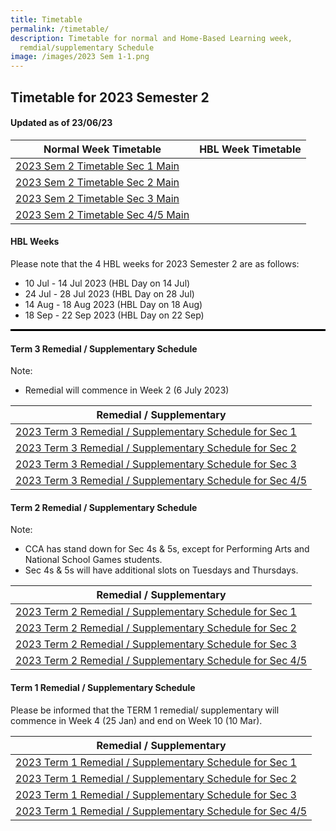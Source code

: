 ```yaml
---
title: Timetable
permalink: /timetable/
description: Timetable for normal and Home-Based Learning week,
  remdial/supplementary Schedule
image: /images/2023 Sem 1-1.png
---
```

Timetable for 2023 Semester 2
-----------------------------

#### **Updated as of 23/06/23**


| Normal Week Timetable | HBL Week Timetable |
|---|---|
| [2023 Sem 2 Timetable Sec 1 Main](/files/2023%20Sem%202%20Timetables/2023%20sem%202%20timetable%20sec%201%20main.pdf) |  |
|[2023 Sem 2 Timetable Sec 2 Main](/files/2023%20Sem%202%20Timetables/2023%20sem%202%20timetable%20sec%202%20main.pdf) |  |
| [2023 Sem 2 Timetable Sec 3 Main](/files/2023%20Sem%202%20Timetables/2023%20sem%202%20timetable%20sec%203%20main.pdf)|  |
| [2023 Sem 2 Timetable Sec 4/5 Main](/files/2023%20Sem%202%20Timetables/2023%20sem%202%20timetable%20sec%2045%20main.pdf) |  |


#### HBL Weeks
Please note that the 4 HBL weeks for 2023 Semester 2 are as follows:
*   10 Jul - 14 Jul 2023 (HBL Day on 14 Jul)
*   24 Jul - 28 Jul 2023 (HBL Day on 28 Jul)
*   14 Aug - 18 Aug 2023 (HBL Day on 18 Aug)
*   18 Sep - 22 Sep 2023 (HBL Day on 22 Sep)

<hr style="height:3px; background-color: #000000">

#### Term 3 Remedial / Supplementary Schedule
Note:
- Remedial will commence in Week 2 (6 July 2023)


| Remedial / Supplementary |
|---|
| [2023 Term 3 Remedial / Supplementary Schedule for Sec 1](https://file.for.edu.sg/mfss-2023-t3-remedial-schedule-sec-1.pdf) |
| [2023 Term 3 Remedial / Supplementary Schedule for Sec 2](https://file.for.edu.sg/mfss-2023-t3-remedial-schedule-sec-2.pdf) |
| [2023 Term 3 Remedial / Supplementary Schedule for Sec 3](https://file.for.edu.sg/mfss-2023-t3-remedial-schedule-sec-3.pdf) |
|[2023 Term 3 Remedial / Supplementary Schedule for Sec 4/5](https://file.for.edu.sg/mfss-2023-t3-remedial-schedule-sec-45.pdf)|


#### Term 2 Remedial / Supplementary Schedule
Note:
- CCA has stand down for Sec 4s &amp; 5s, except for Performing Arts and National School Games students.
- Sec 4s &amp; 5s will have additional slots on Tuesdays and Thursdays.


| Remedial / Supplementary |
|---|
| [2023 Term 2 Remedial / Supplementary Schedule for Sec 1](/files/2023%20Sem%201%20Timetables/2023%20Sec%201%20T2%20Remedial%20&amp;%20Supp%20Schedule.pdf) |
| [2023 Term 2 Remedial / Supplementary Schedule for Sec 2](/files/2023%20Sem%201%20Timetables/2023%20Sec%202%20T2%20Remedial%20&amp;%20Supp%20Schedule.pdf) |
| [2023 Term 2 Remedial / Supplementary Schedule for Sec 3](/files/2023%20Sem%201%20Timetables/2023%20Sec%203%20T2%20Remedial%20and%20Supp%20Schedule.pdf) |
|[2023 Term 2 Remedial / Supplementary Schedule for Sec 4/5](/files/2023%20Sem%201%20Timetables/2023%20Sec%204_5%20T2%20Remedial%20and%20Supp%20Schedule.pdf)|



#### Term 1 Remedial / Supplementary Schedule
Please be informed that the TERM 1 remedial/ supplementary will commence in Week 4 (25 Jan) and end on Week 10 (10 Mar).


| Remedial / Supplementary |
|---|
| [2023 Term 1 Remedial / Supplementary Schedule for Sec 1](/files/2023%20Sem%201%20Timetables/2023%20Sec%201%20T1%20Remedial%20%20Supp%20Schedule.pdf) |
| [2023 Term 1 Remedial / Supplementary Schedule for Sec 2](/files/2023%20Sem%201%20Timetables/2023%20Sec%202%20T1%20Remedial%20Supp%20Schedule.pdf) |
| [2023 Term 1 Remedial / Supplementary Schedule for Sec 3](/files/2023%20Sem%201%20Timetables/2023%20Sec%203%20T1%20Remedial%20and%20Supp%20Schedule%20.pdf) |
| [2023 Term 1 Remedial / Supplementary Schedule for Sec 4/5](/files/2023%20Sem%201%20Timetables/2023%20Sec%204_5%20T1%20Remedial%20and%20Supp%20Schedule.pdf) |
